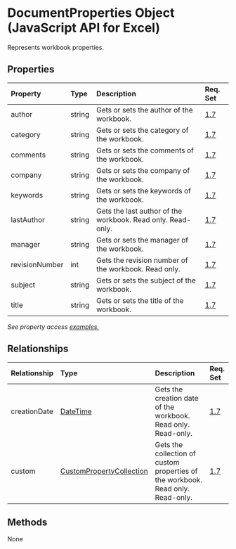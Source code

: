 # DocumentProperties Object (JavaScript API for Excel)

Represents workbook properties.

## Properties

| Property	   | Type	|Description| Req. Set|
|:---------------|:--------|:----------|:----|
|author|string|Gets or sets the author of the workbook.|[1.7](../requirement-sets/excel-api-requirement-sets.md)|
|category|string|Gets or sets the category of the workbook.|[1.7](../requirement-sets/excel-api-requirement-sets.md)|
|comments|string|Gets or sets the comments of the workbook.|[1.7](../requirement-sets/excel-api-requirement-sets.md)|
|company|string|Gets or sets the company of the workbook.|[1.7](../requirement-sets/excel-api-requirement-sets.md)|
|keywords|string|Gets or sets the keywords of the workbook.|[1.7](../requirement-sets/excel-api-requirement-sets.md)|
|lastAuthor|string|Gets the last author of the workbook. Read only. Read-only.|[1.7](../requirement-sets/excel-api-requirement-sets.md)|
|manager|string|Gets or sets the manager of the workbook.|[1.7](../requirement-sets/excel-api-requirement-sets.md)|
|revisionNumber|int|Gets the revision number of the workbook. Read only.|[1.7](../requirement-sets/excel-api-requirement-sets.md)|
|subject|string|Gets or sets the subject of the workbook.|[1.7](../requirement-sets/excel-api-requirement-sets.md)|
|title|string|Gets or sets the title of the workbook.|[1.7](../requirement-sets/excel-api-requirement-sets.md)|

_See property access [examples.](#property-access-examples)_

## Relationships
| Relationship | Type	|Description| Req. Set|
|:---------------|:--------|:----------|:----|
|creationDate|[DateTime](datetime.md)|Gets the creation date of the workbook. Read only. Read-only.|[1.7](../requirement-sets/excel-api-requirement-sets.md)|
|custom|[CustomPropertyCollection](custompropertycollection.md)|Gets the collection of custom properties of the workbook. Read only. Read-only.|[1.7](../requirement-sets/excel-api-requirement-sets.md)|

## Methods
None

